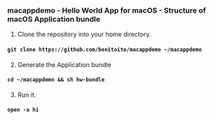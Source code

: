 ### macappdemo - Hello World App for macOS - Structure of macOS Application bundle

1. Clone the repository into your home directory.
#### `git clone https://github.com/benitoite/macappdemo ~/macappdemo`
2. Generate the Application bundle
#### `cd ~/macappdemo && sh hw-bundle`
3. Run it.
#### `open -a hi`
